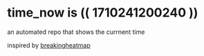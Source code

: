 # time_now is (( 1710241200240 ))

an automated repo that shows the currnent time

inspired by [breakingheatmap](https://github.com/breakingheatmap/breakingheatmap)